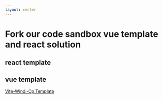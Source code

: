 ```yaml
---
layout: center
---
```


# Fork our code sandbox vue template and react solution

## react template

## vue template

[Vite-Windi-Cp Template](https://codesandbox.io/s/vite-vue-windi-cp-xzjfg)